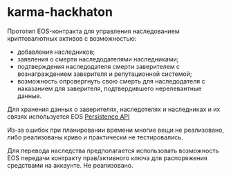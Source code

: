 # karma-hackhaton

Прототип EOS-контракта для управления наследованием криптовалютных активов с возможностью:
  * добавления наследников;
  * заявления о смерти наследодателями наследниками;
  * подтверждения наследодателя смерти заверителем с вознаграждением заверителя и репутационной системой;
  * возможность опровергнуть свою смерть для наследодателя с наказанием для заверителя, подтвердившего нерелевантные данные.
  
 Для хранения данных о заверителях, наследотелях и наследниках и их связях используется EOS [Persistence API](https://github.com/eosio/eos/wiki/Persistence-API)

Из-за ошибок при планировании времени многие вещи не реализовано, либо реализованы криво и практически не тестировались.
 
 Для перевода наследства предполагается использовать возможность EOS передачи контракту прав/активного ключа для распоряжения средствами на аккаунте. Не реализовано.
 
 
